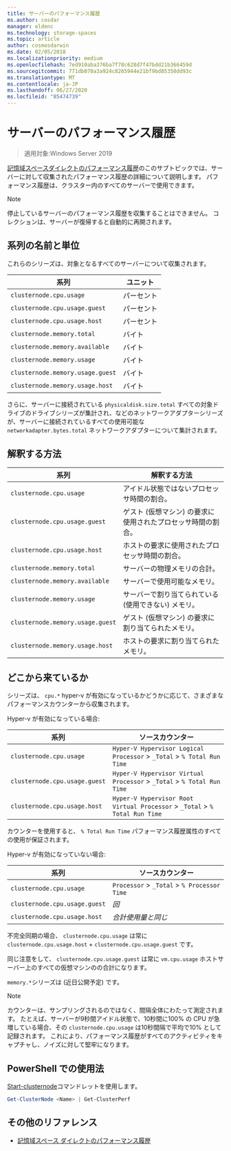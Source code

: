 ```yaml
---
title: サーバーのパフォーマンス履歴
ms.author: cosdar
manager: eldenc
ms.technology: storage-spaces
ms.topic: article
author: cosmosdarwin
ms.date: 02/05/2018
ms.localizationpriority: medium
ms.openlocfilehash: 7ed910aba376ba7f78c628d7f47bdd21b366459d
ms.sourcegitcommit: 771db070a3a924c8265944e21bf9bd85350dd93c
ms.translationtype: MT
ms.contentlocale: ja-JP
ms.lasthandoff: 06/27/2020
ms.locfileid: "85474739"
---
```

# <a name="performance-history-for-servers"></a>サーバーのパフォーマンス履歴

> 適用対象:Windows Server 2019

[記憶域スペースダイレクトのパフォーマンス履歴](performance-history.md)のこのサブトピックでは、サーバーに対して収集されたパフォーマンス履歴の詳細について説明します。 パフォーマンス履歴は、クラスター内のすべてのサーバーで使用できます。

   > [!NOTE]
   > 停止しているサーバーのパフォーマンス履歴を収集することはできません。 コレクションは、サーバーが復帰すると自動的に再開されます。

## <a name="series-names-and-units"></a>系列の名前と単位

これらのシリーズは、対象となるすべてのサーバーについて収集されます。

| 系列                           | ユニット    |
|----------------------------------|---------|
| `clusternode.cpu.usage`          | パーセント |
| `clusternode.cpu.usage.guest`    | パーセント |
| `clusternode.cpu.usage.host`     | パーセント |
| `clusternode.memory.total`       | バイト   |
| `clusternode.memory.available`   | バイト   |
| `clusternode.memory.usage`       | バイト   |
| `clusternode.memory.usage.guest` | バイト   |
| `clusternode.memory.usage.host`  | バイト   |

さらに、サーバーに接続されている `physicaldisk.size.total` すべての対象ドライブのドライブシリーズが集計され、などのネットワークアダプターシリーズが、サーバーに接続されているすべての使用可能な `networkadapter.bytes.total` ネットワークアダプターについて集計されます。

## <a name="how-to-interpret"></a>解釈する方法

| 系列                           | 解釈する方法                                                      |
|----------------------------------|-----------------------------------------------------------------------|
| `clusternode.cpu.usage`          | アイドル状態ではないプロセッサ時間の割合。                        |
| `clusternode.cpu.usage.guest`    | ゲスト (仮想マシン) の要求に使用されたプロセッサ時間の割合。 |
| `clusternode.cpu.usage.host`     | ホストの要求に使用されたプロセッサ時間の割合。                    |
| `clusternode.memory.total`       | サーバーの物理メモリの合計。                              |
| `clusternode.memory.available`   | サーバーで使用可能なメモリ。                                   |
| `clusternode.memory.usage`       | サーバーで割り当てられている (使用できない) メモリ。                   |
| `clusternode.memory.usage.guest` | ゲスト (仮想マシン) の要求に割り当てられたメモリ。               |
| `clusternode.memory.usage.host`  | ホストの要求に割り当てられたメモリ。                                  |

## <a name="where-they-come-from"></a>どこから来ているか

シリーズは、 `cpu.*` hyper-v が有効になっているかどうかに応じて、さまざまなパフォーマンスカウンターから収集されます。

Hyper-v が有効になっている場合:

| 系列                           | ソースカウンター |
|----------------------------------|----------------|
| `clusternode.cpu.usage`          | `Hyper-V Hypervisor Logical Processor` > `_Total` > `% Total Run Time`      |
| `clusternode.cpu.usage.guest`    | `Hyper-V Hypervisor Virtual Processor` > `_Total` > `% Total Run Time`      |
| `clusternode.cpu.usage.host`     | `Hyper-V Hypervisor Root Virtual Processor` > `_Total` > `% Total Run Time` |

カウンターを使用すると、 `% Total Run Time` パフォーマンス履歴属性のすべての使用が保証されます。

Hyper-v が有効になっていない場合:

| 系列                           | ソースカウンター |
|----------------------------------|----------------|
| `clusternode.cpu.usage`          | `Processor` > `_Total` > `% Processor Time` |
| `clusternode.cpu.usage.guest`    | *回* |
| `clusternode.cpu.usage.host`     | *合計使用量と同じ* |

不完全同期の場合、 `clusternode.cpu.usage` は常に `clusternode.cpu.usage.host` + `clusternode.cpu.usage.guest` です。

同じ注意をして、 `clusternode.cpu.usage.guest` は常に `vm.cpu.usage` ホストサーバー上のすべての仮想マシンのの合計になります。

`memory.*`シリーズは (近日公開予定) です。

  > [!NOTE]
  > カウンターは、サンプリングされるのではなく、間隔全体にわたって測定されます。 たとえば、サーバーが9秒間アイドル状態で、10秒間に100% の CPU が急増している場合、その `clusternode.cpu.usage` は10秒間隔で平均で10% として記録されます。 これにより、パフォーマンス履歴がすべてのアクティビティをキャプチャし、ノイズに対して堅牢になります。

## <a name="usage-in-powershell"></a>PowerShell での使用法

[Start-clusternode](https://docs.microsoft.com/powershell/module/failoverclusters/get-clusternode)コマンドレットを使用します。

```PowerShell
Get-ClusterNode <Name> | Get-ClusterPerf
```

## <a name="additional-references"></a>その他のリファレンス

- [記憶域スペース ダイレクトのパフォーマンス履歴](performance-history.md)
